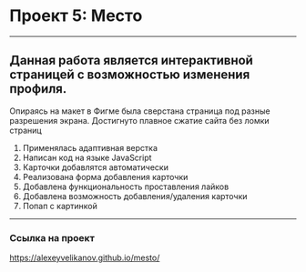 # Проект 5: Место

------------

## Данная работа является интерактивной страницей с возможностью изменения профиля.
Опираясь на макет в Фигме была сверстана страница под разные разрешения экрана.
Достигнуто плавное сжатие сайта без ломки страниц
1. Применялась адаптивная верстка
2. Написан код на языке JavaScript
3. Карточки добавлятся автоматически
4. Реализована форма добавления карточки
5. Добавлена функциональность проставления лайков
6. Добавлена возможность добавления/удаления карточки
7. Попап с картинкой

------------

### Ссылка на проект
https://alexeyvelikanov.github.io/mesto/
